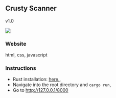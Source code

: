 ## Crusty Scanner
v1.0

<img src="https://github.com/0xcrust/subscan/raw/main/app/app.png">

### Website
html, css, javascript

### Instructions
- Rust installation: [here.](https://www.rust-lang.org/tools/install),
- Navigate into the root directory and `cargo run`,
- Go to http://127.0.0.1/8000
